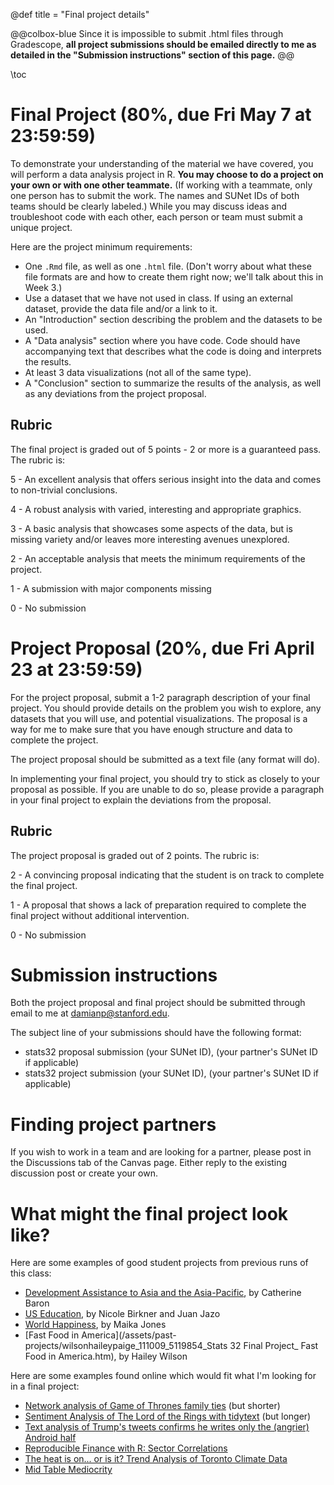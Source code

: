 @def title = "Final project details"

@@colbox-blue
Since it is impossible to submit .html files through Gradescope, **all project submissions should be emailed directly to me as detailed in the "Submission instructions" section of this page.**
@@

\toc

# Final Project (80%, due Fri May 7 at 23:59:59)
To demonstrate your understanding of the material we have covered, you will perform a data analysis project in R.
**You may choose to do a project on your own or with one other teammate.** (If working with a teammate, only one person has to submit the work. The names and SUNet IDs of both teams should be clearly labeled.)
While you may discuss ideas and troubleshoot code with each other, each person or team must submit a unique project.

Here are the project minimum requirements:

* One `.Rmd` file, as well as one `.html` file. (Don't worry about what these file formats are and how to create them right now; we'll talk about this in Week 3.)
* Use a dataset that we have not used in class. If using an external dataset, provide the data file and/or a link to it.
* An "Introduction" section describing the problem and the datasets to be used.
* A "Data analysis" section where you have code. Code should have accompanying text that describes what the code is doing and interprets the results.
* At least 3 data visualizations (not all of the same type).
* A "Conclusion" section to summarize the results of the analysis, as well as any deviations from the project proposal.

## Rubric

The final project is graded out of 5 points - 2 or more is a guaranteed pass. The rubric is:

5 - An excellent analysis that offers serious insight into the data and comes to non-trivial conclusions.

4 - A robust analysis with varied, interesting and appropriate graphics.

3 - A basic analysis that showcases some aspects of the data, but is missing variety and/or leaves more interesting avenues unexplored.

2 - An acceptable analysis that meets the minimum requirements of the project.

1 - A submission with major components missing

0 - No submission


# Project Proposal (20%, due Fri April 23 at 23:59:59)
For the project proposal, submit a 1-2 paragraph description of your final project.
You should provide details on the problem you wish to explore, any datasets that you will use, and potential visualizations.
The proposal is a way for me to make sure that you have enough structure and data to complete the project.

The project proposal should be submitted as a text file (any format will do).

In implementing your final project, you should try to stick as closely to your proposal as possible.
If you are unable to do so, please provide a paragraph in your final project to explain the deviations from the proposal.

## Rubric

The project proposal is graded out of 2 points. The rubric is:

2 - A convincing proposal indicating that the student is on track to complete the final project.

1 - A proposal that shows a lack of preparation required to complete the final project without additional intervention.

0 - No submission

# Submission instructions
Both the project proposal and final project should be submitted through email to me at [damianp@stanford.edu](mailto:damianp@stanford.edu).

The subject line of your submissions should have the following format:
* stats32 proposal submission (your SUNet ID), (your partner's SUNet ID if applicable)
* stats32 project submission (your SUNet ID), (your partner's SUNet ID if applicable)


# Finding project partners
If you wish to work in a team and are looking for a partner, please post in the Discussions tab of the Canvas page.
Either reply to the existing discussion post or create your own.

# What might the final project look like?
Here are some examples of good student projects from previous runs of this class:

* [Development Assistance to Asia and the Asia-Pacific](/assets/past-projects/baroncatherine_LATE_135896_5133065_Baron-STATS-32-Project.html), by Catherine Baron
* [US Education](/assets/past-projects/birknernicole_148476_5122624_STATS-32-Final-Project-Birkner-Jazo.html), by Nicole Birkner and Juan Jazo
* [World Happiness](/assets/past-projects/jonesmaikasato_185180_5088240_Jones_Maika_STATS32_Final.html), by Maika Jones
* [Fast Food in America](/assets/past-projects/wilsonhaileypaige_111009_5119854_Stats 32 Final Project_ Fast Food in America.htm), by Hailey Wilson


Here are some examples found online which would fit what I'm looking for in a final project:

* [Network analysis of Game of Thrones family ties](https://www.r-bloggers.com/network-analysis-of-game-of-thrones-family-ties/) (but shorter)
* [Sentiment Analysis of The Lord of the Rings with tidytext](https://www.r-bloggers.com/sentiment-analysis-of-the-lord-of-the-rings-with-tidytext/) (but longer)
* [Text analysis of Trump's tweets confirms he writes only the (angrier) Android half](https://www.r-bloggers.com/text-analysis-of-trumps-tweets-confirms-he-writes-only-the-angrier-android-half/)
* [Reproducible Finance with R: Sector Correlations](https://www.r-bloggers.com/reproducible-finance-with-r-sector-correlations/)
* [The heat is on... or is it? Trend Analysis of Toronto Climate Data](https://www.r-bloggers.com/the-heat-is-on-or-is-it-trend-analysis-of-toronto-climate-data/)
* [Mid Table Mediocrity](https://www.r-bloggers.com/mid-table-mediocrity/)
